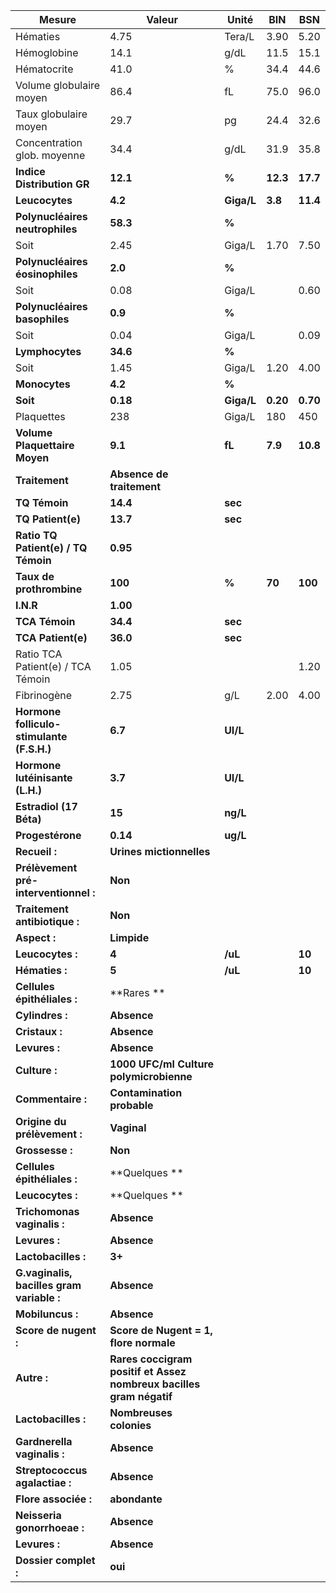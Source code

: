 |                  Mesure                 |                               Valeur                              |   Unité  |   BIN  |   BSN  |
|-----------------------------------------|-------------------------------------------------------------------|----------|--------|--------|
|                 Hématies                |                                4.75                               |  Tera/L  |  3.90  |  5.20  |
|               Hémoglobine               |                                14.1                               |   g/dL   |  11.5  |  15.1  |
|               Hématocrite               |                                41.0                               |     %    |  34.4  |  44.6  |
|         Volume globulaire moyen         |                                86.4                               |    fL    |  75.0  |  96.0  |
|          Taux globulaire moyen          |                                29.7                               |    pg    |  24.4  |  32.6  |
|       Concentration glob. moyenne       |                                34.4                               |   g/dL   |  31.9  |  35.8  |
|        **Indice Distribution GR**       |                              **12.1**                             |   **%**  |**12.3**|**17.7**|
|              **Leucocytes**             |                              **4.2**                              |**Giga/L**| **3.8**|**11.4**|
|     **Polynucléaires neutrophiles**     |                              **58.3**                             |   **%**  |        |        |
|                   Soit                  |                                2.45                               |  Giga/L  |  1.70  |  7.50  |
|     **Polynucléaires éosinophiles**     |                              **2.0**                              |   **%**  |        |        |
|                   Soit                  |                                0.08                               |  Giga/L  |        |  0.60  |
|      **Polynucléaires basophiles**      |                              **0.9**                              |   **%**  |        |        |
|                   Soit                  |                                0.04                               |  Giga/L  |        |  0.09  |
|             **Lymphocytes**             |                              **34.6**                             |   **%**  |        |        |
|                   Soit                  |                                1.45                               |  Giga/L  |  1.20  |  4.00  |
|              **Monocytes**              |                              **4.2**                              |   **%**  |        |        |
|                 **Soit**                |                              **0.18**                             |**Giga/L**|**0.20**|**0.70**|
|                Plaquettes               |                                238                                |  Giga/L  |   180  |   450  |
|      **Volume Plaquettaire Moyen**      |                              **9.1**                              |  **fL**  | **7.9**|**10.8**|
|              **Traitement**             |                     **Absence de traitement**                     |          |        |        |
|              **TQ Témoin**              |                              **14.4**                             |  **sec** |        |        |
|            **TQ Patient(e)**            |                              **13.7**                             |  **sec** |        |        |
|   **Ratio TQ Patient(e) / TQ Témoin**   |                              **0.95**                             |          |        |        |
|         **Taux de prothrombine**        |                              **100**                              |   **%**  | **70** | **100**|
|                **I.N.R**                |                              **1.00**                             |          |        |        |
|              **TCA Témoin**             |                              **34.4**                             |  **sec** |        |        |
|            **TCA Patient(e)**           |                              **36.0**                             |  **sec** |        |        |
|    Ratio TCA Patient(e) / TCA Témoin    |                                1.05                               |          |        |  1.20  |
|               Fibrinogène               |                                2.75                               |    g/L   |  2.00  |  4.00  |
|**Hormone folliculo-stimulante (F.S.H.)**|                              **6.7**                              | **UI/L** |        |        |
|     **Hormone lutéinisante (L.H.)**     |                              **3.7**                              | **UI/L** |        |        |
|         **Estradiol (17 Béta)**         |                               **15**                              | **ng/L** |        |        |
|             **Progestérone**            |                              **0.14**                             | **ug/L** |        |        |
|              **Recueil :**              |                      **Urines mictionnelles**                     |          |        |        |
|  **Prélèvement pré-interventionnel :**  |                              **Non**                              |          |        |        |
|      **Traitement antibiotique :**      |                              **Non**                              |          |        |        |
|               **Aspect :**              |                            **Limpide**                            |          |        |        |
|             **Leucocytes :**            |                               **4**                               |  **/uL** |        | **10** |
|              **Hématies :**             |                               **5**                               |  **/uL** |        | **10** |
|       **Cellules épithéliales :**       |                         **Rares        **                         |          |        |        |
|             **Cylindres :**             |                            **Absence**                            |          |        |        |
|              **Cristaux :**             |                            **Absence**                            |          |        |        |
|              **Levures :**              |                            **Absence**                            |          |        |        |
|              **Culture :**              |              **1000 UFC/ml Culture polymicrobienne**              |          |        |        |
|            **Commentaire :**            |                     **Contamination probable**                    |          |        |        |
|       **Origine du prélèvement :**      |                            **Vaginal**                            |          |        |        |
|             **Grossesse :**             |                              **Non**                              |          |        |        |
|       **Cellules épithéliales :**       |                         **Quelques     **                         |          |        |        |
|             **Leucocytes :**            |                         **Quelques     **                         |          |        |        |
|       **Trichomonas vaginalis :**       |                            **Absence**                            |          |        |        |
|              **Levures :**              |                            **Absence**                            |          |        |        |
|           **Lactobacilles :**           |                               **3+**                              |          |        |        |
|**G.vaginalis, bacilles gram variable :**|                            **Absence**                            |          |        |        |
|             **Mobiluncus :**            |                            **Absence**                            |          |        |        |
|          **Score de nugent :**          |               **Score de Nugent = 1, flore normale**              |          |        |        |
|               **Autre :**               |**Rares coccigram positif et Assez nombreux bacilles gram négatif**|          |        |        |
|           **Lactobacilles :**           |                      **Nombreuses colonies**                      |          |        |        |
|       **Gardnerella vaginalis :**       |                            **Absence**                            |          |        |        |
|      **Streptococcus agalactiae :**     |                            **Absence**                            |          |        |        |
|           **Flore associée :**          |                           **abondante**                           |          |        |        |
|       **Neisseria gonorrhoeae :**       |                            **Absence**                            |          |        |        |
|              **Levures :**              |                            **Absence**                            |          |        |        |
|          **Dossier complet :**          |                              **oui**                              |          |        |        |
